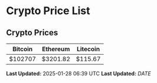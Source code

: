 # Crypto Price List

## Crypto Prices
| Bitcoin | Ethereum | Litecoin |
| ------- | -------- | -------- |
| $102707 | $3201.82 | $115.67 |
**Last Updated:** 2025-01-28 06:39 UTC
**Last Updated:** $DATE$
